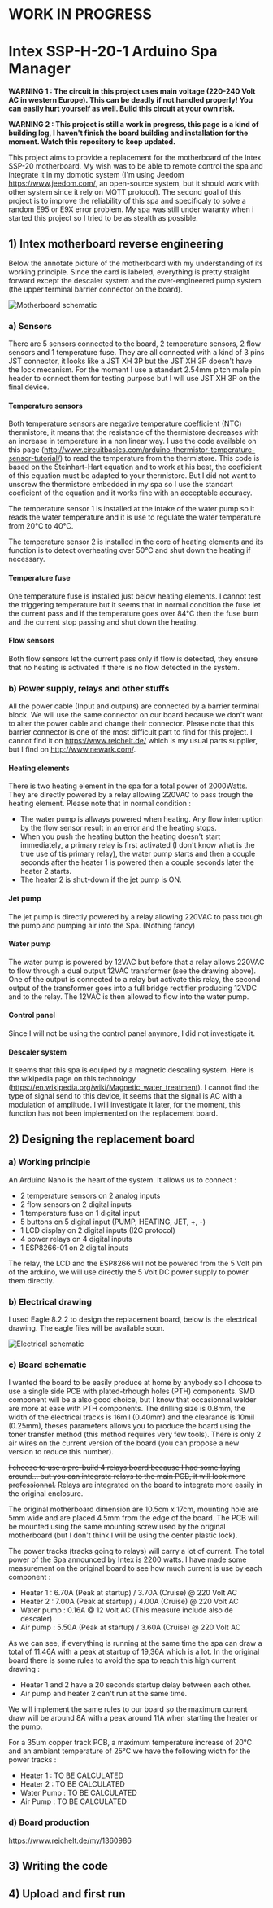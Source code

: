 # WORK IN PROGRESS

# Intex SSP-H-20-1 Arduino Spa Manager

**WARNING 1 : The circuit in this project uses main voltage (220-240 Volt AC in western Europe). This can be deadly if not handled properly! You can easily hurt yourself as well. Build this circuit at your own risk.**

**WARNING 2 : This project is still a work in progress, this page is a kind of building log, I haven't finish the board building and installation for the moment. Watch this repository to keep updated.**

This project aims to provide a replacement for the motherboard of the Intex SSP-20 motherboard. My wish was to be able to remote control the spa and integrate it in my domotic system (I'm using Jeedom https://www.jeedom.com/, an open-source system, but it should work with other system since it rely on MQTT protocol). The second goal of this project is to improve the reliability of this spa and specificaly to solve a random E95 or E9X error problem. My spa was still under waranty when i started this project so I tried to be as stealth as possible.

## 1) Intex motherboard reverse engineering
Below the annotate picture of the motherboard with my understanding of its working principle. Since the card is labeled, everything is pretty straight forward except the descaler system and the over-engineered pump system (the upper terminal barrier connector on the board).

![Motherboard schematic](/images/motherboard_schematic.png)

### a) Sensors
There are 5 sensors connected to the board, 2 temperature sensors, 2 flow sensors and 1 temperature fuse. They are all connected with a kind of 3 pins JST connector, it looks like a JST XH 3P but the JST XH 3P doesn't have the lock mecanism. For the moment I use a standart 2.54mm pitch male pin header to connect them for testing purpose but I will use JST XH 3P on the final device.

#### Temperature sensors
Both temperature sensors are negative temperature coefficient (NTC) thermistore, it means that the resistance of the thermistore decreases with an increase in temperature in a non linear way. I use the code available on this page (http://www.circuitbasics.com/arduino-thermistor-temperature-sensor-tutorial/) to read the temperature from the thermistore. This code is based on the Steinhart-Hart equation and to work at his best, the coeficient of this equation must be adapted to your thermistore. But I did not want to unscrew the thermistore embedded in my spa so I use the standart coeficient of the equation and it works fine with an acceptable accuracy.

The temperature sensor 1 is installed at the intake of the water pump so it reads the water temperature and it is use to regulate the water temperature from 20°C to 40°C.

The temperature sensor 2 is installed in the core of  heating elements and its function is to detect overheating over 50°C and shut down the heating if necessary.

#### Temperature fuse
One temperature fuse is installed just below heating elements. I cannot test the triggering temperature but it seems that in normal condition the fuse let the current pass and if the temperature goes over 84°C then the fuse burn and the current stop passing and shut down the heating.

#### Flow sensors
Both flow sensors let the current pass only if flow is detected, they ensure that no heating is activated if there is no flow detected in the system.

### b) Power supply, relays and other stuffs
All the power cable (Input and outputs) are connected by a barrier terminal block. We will use the same connector on our board because we don't want to alter the power cable and change their connector. Please note that this barrier connector is one of the most difficult part to find for this project. I cannot find it on https://www.reichelt.de/ which is my usual parts supplier, but I find on http://www.newark.com/.

#### Heating elements
There is two heating element in the spa for a total power of 2000Watts. They are directly powered by a relay allowing 220VAC to pass trough the heating element.
Please note that in normal condition :
- The water pump is allways powered when heating. Any flow interruption by the flow sensor result in an error and the heating stops.
- When you push the heating button the heating doesn't start immediately, a primary relay is first activated (I don't know what is the true use of tis primary relay), the water pump starts and then a couple seconds after the heater 1 is powered then a couple seconds later the heater 2 starts.
- The heater 2 is shut-down if the jet pump is ON.

#### Jet pump
The jet pump is directly powered by a relay allowing 220VAC to pass trough the pump and pumping air into the Spa. (Nothing fancy)

#### Water pump
The water pump is powered by 12VAC but before that a relay allows 220VAC to flow through a dual output 12VAC transformer (see the drawing above). One of the output is connected to a relay but activate this relay, the second output of the transformer goes into a full bridge rectifier producing 12VDC and to the relay. The 12VAC is then allowed to flow into the water pump.

#### Control panel
Since I will not be using the control panel anymore, I did not investigate it.

#### Descaler system
It seems that this spa is equiped by a magnetic descaling system. Here is the wikipedia page on this technology (https://en.wikipedia.org/wiki/Magnetic_water_treatment). I cannot find the type of signal send to this device, it seems that the signal is AC with a modulation of amplitude. I will investigate it later, for the moment, this function has not been implemented on the replacement board.

## 2) Designing the replacement board
### a) Working principle
An Arduino Nano is the heart of the system. It allows us to connect : 
- 2 temperature sensors on 2 analog inputs
- 2 flow sensors on 2 digital inputs
- 1 temperature fuse on 1 digital input
- 5 buttons on 5 digital input (PUMP, HEATING, JET, +, -)
- 1 LCD display on 2 digital inputs (I2C protocol)
- 4 power relays on 4 digital inputs
- 1 ESP8266-01 on 2 digital inputs

The relay, the LCD and the ESP8266 will not be powered from the 5 Volt pin of the arduino, we will use directly the 5 Volt DC power supply to power them directly.

### b) Electrical drawing
I used Eagle 8.2.2 to design the replacement board, below is the electrical drawing. The eagle files will be available soon.

![Electrical schematic](/images/electrical_schematic.png)

### c) Board schematic
I wanted the board to be easily produce at home by anybody so I choose to use a single side PCB with plated-trhough holes (PTH) components. SMD component will be a also good choice, but I know that occasionnal welder are more at ease with PTH components. The drilling size is 0.8mm, the width of the electrical tracks is 16mil (0.40mm) and the clearance is 10mil (0.25mm), theses parameters allows you to produce the board using the toner transfer method (this method requires very few tools). There is only 2 air wires on the current version of the board (you can propose a new version to reduce this number).

~~I choose to use a pre-build 4 relays board because I had some laying around... but you can integrate relays to the main PCB, it will look more professionnal.~~ Relays are integrated on the board to integrate more easily in the original enclosure.

The original motherboard dimension are 10.5cm x 17cm, mounting hole are 5mm wide and are placed 4.5mm from the edge of the board. The PCB will be mounted using the same mounting screw used by the original motherboard (but I don't think I will be using the center plastic lock).

The power tracks (tracks going to relays) will carry a lot of current. The total power of the Spa announced by Intex is 2200 watts. I have made some measurement on the original board to see how much current is use by each component :

- Heater 1 : 6.70A (Peak at startup) / 3.70A (Cruise) @ 220 Volt AC
- Heater 2 : 7.00A (Peak at startup) / 4.00A (Cruise) @ 220 Volt AC
- Water pump : 0.16A @ 12 Volt AC (This measure include also de descaler) 
- Air pump : 5.50A (Peak at startup) / 3.60A (Cruise) @ 220 Volt AC

As we can see, if everything is running at the same time the spa can draw a total of 11.46A with a peak at startup of 19,36A which is a lot. In the original board there is some rules to avoid the spa to reach this high current drawing :

- Heater 1 and 2 have a 20 seconds startup delay between each other.
- Air pump and heater 2 can't run at the same time.

We will implement the same rules to our board so the maximum current draw will be around 8A with a peak around 11A when starting the heater or the pump.

For a 35um copper track PCB, a maximum temperature increase of 20°C and an ambiant temperature of 25°C we have the following width for the power tracks :

- Heater 1 : TO BE CALCULATED
- Heater 2 : TO BE CALCULATED
- Water Pump : TO BE CALCULATED
- Air Pump : TO BE CALCULATED

### d) Board production

https://www.reichelt.de/my/1360986

## 3) Writing the code

## 4) Upload and first run

